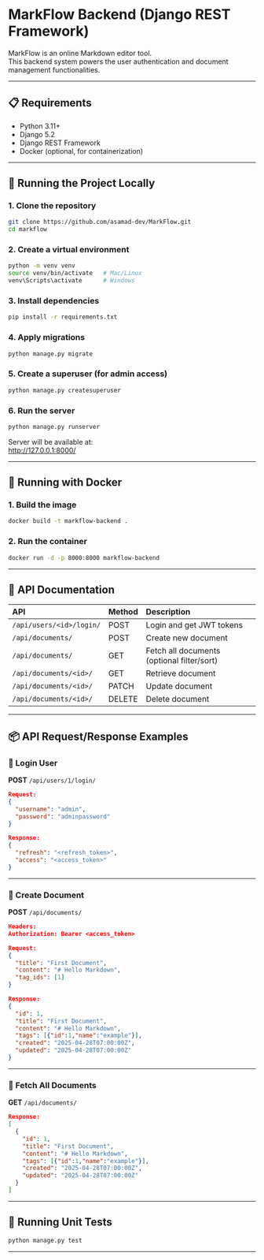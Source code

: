 # MarkFlow Backend (Django REST Framework)

MarkFlow is an online Markdown editor tool.  
This backend system powers the user authentication and document management functionalities.

---

## 📋 Requirements
- Python 3.11+
- Django 5.2
- Django REST Framework
- Docker (optional, for containerization)

---

## 🚀 Running the Project Locally

### 1. Clone the repository
```bash
git clone https://github.com/asamad-dev/MarkFlow.git
cd markflow
```

### 2. Create a virtual environment
```bash
python -m venv venv
source venv/bin/activate   # Mac/Linux
venv\Scripts\activate      # Windows
```

### 3. Install dependencies
```bash
pip install -r requirements.txt
```

### 4. Apply migrations
```bash
python manage.py migrate
```

### 5. Create a superuser (for admin access)
```bash
python manage.py createsuperuser
```

### 6. Run the server
```bash
python manage.py runserver
```

Server will be available at:  
http://127.0.0.1:8000/

---

## 🐳 Running with Docker

### 1. Build the image
```bash
docker build -t markflow-backend .
```

### 2. Run the container
```bash
docker run -d -p 8000:8000 markflow-backend
```

---

## 📖 API Documentation

| API | Method | Description |
|:----|:-------|:------------|
| `/api/users/<id>/login/` | POST | Login and get JWT tokens |
| `/api/documents/` | POST | Create new document |
| `/api/documents/` | GET | Fetch all documents (optional filter/sort) |
| `/api/documents/<id>/` | GET | Retrieve document |
| `/api/documents/<id>/` | PATCH | Update document |
| `/api/documents/<id>/` | DELETE | Delete document |

---

## 📦 API Request/Response Examples

### 🔹 Login User
**POST** `/api/users/1/login/`
```json
Request:
{
  "username": "admin",
  "password": "adminpassword"
}

Response:
{
  "refresh": "<refresh_token>",
  "access": "<access_token>"
}
```

---

### 🔹 Create Document
**POST** `/api/documents/`
```json
Headers:
Authorization: Bearer <access_token>

Request:
{
  "title": "First Document",
  "content": "# Hello Markdown",
  "tag_ids": [1]
}

Response:
{
  "id": 1,
  "title": "First Document",
  "content": "# Hello Markdown",
  "tags": [{"id":1,"name":"example"}],
  "created": "2025-04-28T07:00:00Z",
  "updated": "2025-04-28T07:00:00Z"
}
```

---

### 🔹 Fetch All Documents
**GET** `/api/documents/`
```json
Response:
[
  {
    "id": 1,
    "title": "First Document",
    "content": "# Hello Markdown",
    "tags": [{"id":1,"name":"example"}],
    "created": "2025-04-28T07:00:00Z",
    "updated": "2025-04-28T07:00:00Z"
  }
]
```

---

## 🧪 Running Unit Tests
```bash
python manage.py test
```

---

